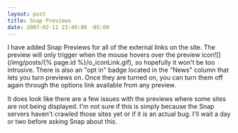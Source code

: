 ```yaml
---
layout: post
title: Snap Previews
date: 2007-02-11 23:49:00 -05:00
---
```


I have added Snap Previews for all of the external links on the site. The preview will only trigger when the mouse hovers over the preview icon![](/img/posts/{% page.id %}/o_iconLink.gif), so hopefully it won't be too intrusive. There is also an "opt in" badge located in the "News" column that lets you turn previews on. Once they are turned on, you can turn them off again through the options link available from any preview.

It does look like there are a few issues with the previews where some sites are not being displayed. I'm not sure if this is simply because the Snap servers haven't crawled those sites yet or if it is an actual bug. I'll wait a day or two before asking Snap about this.
